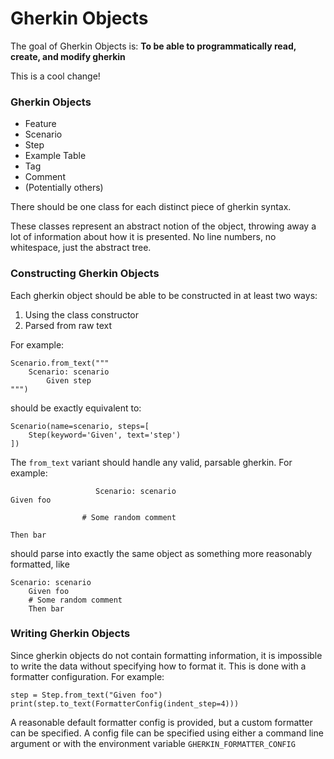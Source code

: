 # Gherkin Objects

The goal of Gherkin Objects is: **To be able to programmatically read, create, and modify gherkin** 

This is a cool change!

### Gherkin Objects

* Feature
* Scenario
* Step
* Example Table
* Tag
* Comment
* (Potentially others)

There should be one class for each distinct piece of gherkin syntax.

These classes represent an abstract notion of the object, throwing away a lot of information about how it is presented.
No line numbers, no whitespace, just the abstract tree.

### Constructing Gherkin Objects

Each gherkin object should be able to be constructed in at least two ways:
1. Using the class constructor
2. Parsed from raw text

For example:

```
Scenario.from_text("""
    Scenario: scenario
        Given step
""")
```
should be exactly equivalent to:
```
Scenario(name=scenario, steps=[
    Step(keyword='Given', text='step')
])
```

The `from_text` variant should handle any valid, parsable gherkin.  For example:

```
                   Scenario: scenario
Given foo

                # Some random comment

Then bar
```

should parse into exactly the same object as something more reasonably formatted, like

```
Scenario: scenario
    Given foo
    # Some random comment
    Then bar
```

### Writing Gherkin Objects

Since gherkin objects do not contain formatting information, it is impossible to write the data without specifying how to
format it.  This is done with a formatter configuration.  For example:

```
step = Step.from_text("Given foo")
print(step.to_text(FormatterConfig(indent_step=4)))
```

A reasonable default formatter config is provided, but a custom formatter can be specified.  A config file can be specified
using either a command line argument or with the environment variable `GHERKIN_FORMATTER_CONFIG`
